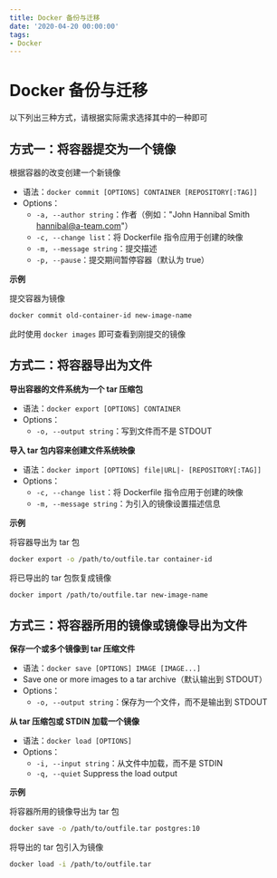```yaml
---
title: Docker 备份与迁移
date: '2020-04-20 00:00:00'
tags:
- Docker
---
```

# Docker 备份与迁移

以下列出三种方式，请根据实际需求选择其中的一种即可

## 方式一：将容器提交为一个镜像

根据容器的改变创建一个新镜像

- 语法：`docker commit [OPTIONS] CONTAINER [REPOSITORY[:TAG]]`
- Options：
  - `-a, --author string`：作者（例如："John Hannibal Smith <hannibal@a-team.com>"）
  - `-c, --change list`：将 Dockerfile 指令应用于创建的映像
  - `-m, --message string`：提交描述
  - `-p, --pause`：提交期间暂停容器（默认为 true）

**示例**

提交容器为镜像
```bash
docker commit old-container-id new-image-name
```

此时使用 `docker images` 即可查看到刚提交的镜像


## 方式二：将容器导出为文件

**导出容器的文件系统为一个 tar 压缩包**

- 语法：`docker export [OPTIONS] CONTAINER`
- Options：
  - `-o, --output string`：写到文件而不是 STDOUT

**导入 tar 包内容来创建文件系统映像**

- 语法：`docker import [OPTIONS] file|URL|- [REPOSITORY[:TAG]]`
- Options：
  - `-c, --change list`：将 Dockerfile 指令应用于创建的映像
  - `-m, --message string`：为引入的镜像设置描述信息

**示例**

将容器导出为 tar 包
```bash
docker export -o /path/to/outfile.tar container-id
```

将已导出的 tar 包恢复成镜像
```bash
docker import /path/to/outfile.tar new-image-name
```

## 方式三：将容器所用的镜像或镜像导出为文件

**保存一个或多个镜像到 tar 压缩文件**

- 语法：`docker save [OPTIONS] IMAGE [IMAGE...]`
- Save one or more images to a tar archive（默认输出到 STDOUT）
- Options：
  - `-o, --output string`：保存为一个文件，而不是输出到 STDOUT

**从 tar 压缩包或 STDIN 加载一个镜像**

- 语法：`docker load [OPTIONS]`
- Options：
  - `-i, --input string`：从文件中加载，而不是 STDIN
  - `-q, --quiet` Suppress the load output

**示例**

将容器所用的镜像导出为 tar 包
```bash
docker save -o /path/to/outfile.tar postgres:10
```

将导出的 tar 包引入为镜像
```bash
docker load -i /path/to/outfile.tar 
```
